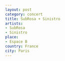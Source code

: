 ```yaml
---
layout: post
category: concert
title: SubRosa + Sinistro
artists: 
- SubRosa
- Sinistro
place: 
- Espace B
country: France
city: Paris
---
```


